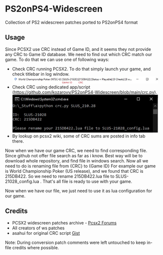 # PS2onPS4-Widescreen
Collection of PS2 widescreen patches ported to PS2onPS4 format

## Usage
Since PCSX2 use CRC instead of Game ID, and it seems they not provide any CRC to Game ID database. 
We need to find out which CRC match our game. To do that we can use one of following ways:

* Check CRC running PCSX2. To do that simply launch your game, and check titlebar in log window.
![alt text](https://github.com/kozarovv/PS2onPS4-Widescreen/blob/main/pcsx2.jpg?raw=true)
* Check CRC using dedicated app/script (https://github.com/kozarovv/PS2onPS4-Widescreen/blob/main/crc.py).
![alt text](https://github.com/kozarovv/PS2onPS4-Widescreen/blob/main/crc_calc.jpg?raw=true)
* By lookup on pcsx2 wiki, some of CRC sums are posted in info tab there.

Now when we have our game CRC, we need to find corresponding file. Since github not offer file search as far as i know. 
Best way will be to download whole repository, and find file in windows search. Now all we need to do is renaming file from {CRC} to {Game ID}
For example our game is World Championship Poker (US release), and we found that CRC is 215DB422. So we need to rename 215DB422.lua file to SLUS-21028_config.lua .
That's all file is ready to use with your game. 

Now when we have our file, we just need to use it as lua configuration for our game.

## Credits
* PCSX2 widescreen patches archive - [Pcsx2 Forums](https://forums.pcsx2.net/Thread-PCSX2-Widescreen-Game-Patches?pid=271674#pid271674)
* All creators of ws patches
* asahui for original CRC script [Gist](https://gist.github.com/asahui/a6af64606a9476a40442274335f5feaf)

Note: During conversion patch comments were left untouched to keep in-file credits where possible.
